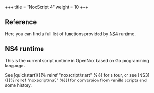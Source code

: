+++
title = "NoxScript 4"
weight = 10
+++

## Reference

Here you can find a full list of functions provided by [NS4](https://pkg.go.dev/github.com/noxworld-dev/noxscript/ns/v4) runtime.

## NS4 runtime

This is the current script runtime in OpenNox based on Go programming language.

See [quickstart]({{% relref "noxscript/start" %}}) for a tour,
or see [NS3]({{% relref "noxscript/ns3" %}}) for conversion from vanilla scripts and some history.